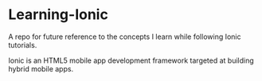 # Learning-Ionic
A repo for future reference to the concepts I learn while following Ionic tutorials.

Ionic is an HTML5 mobile app development framework targeted at building hybrid mobile apps.
